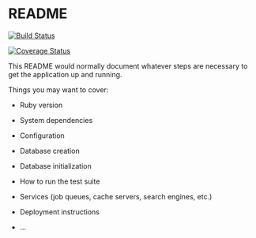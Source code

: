 # README

[![Build Status](https://travis-ci.org/formindev/TaskManager.svg?branch=master)](https://travis-ci.org/formindev/TaskManager)

[![Coverage Status](https://coveralls.io/repos/github/formindev/TaskManager/badge.svg?branch=HEAD)](https://coveralls.io/github/formindev/TaskManager?branch=HEAD)

This README would normally document whatever steps are necessary to get the
application up and running.

Things you may want to cover:

* Ruby version

* System dependencies

* Configuration

* Database creation

* Database initialization

* How to run the test suite

* Services (job queues, cache servers, search engines, etc.)

* Deployment instructions

* ...
